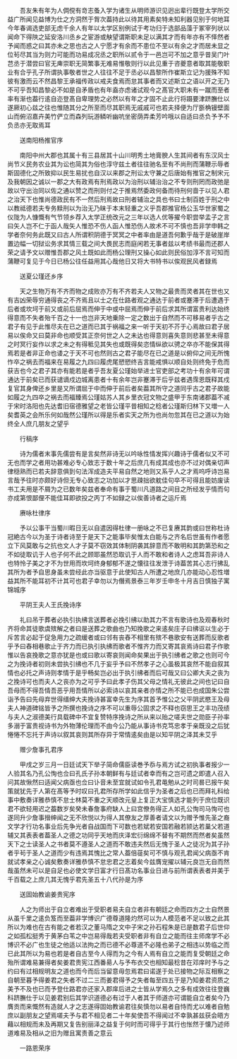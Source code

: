 <!-- { "loadSidebar": true } -->
　　吾友朱有年为人倜傥有竒志蚤入学为诸生从明师游识见迥出辈行既登太学所交益广所闻见益博为仕之方洞然于胷次葢持此以待其用素矣特未知利器见别于何地耳今年春谒选吏部无虑千余人有年以太学区别例试于考功归于选部品藻于冢宰列状以闻命下得陜之延安洛川丞乡之宦游或觖望谓斯职未足以满其才而有年亦有不怿然者予闻而惑之曰其亦未之思也古之人宁愿才有余而不患位不至以有余之才而居未显之位茍尽其当为则力可能而功易成况丞之职所以贰令于一邑岂可不加之意乎昔吴门叶芑丞于潜尝曰官无庳崇职无简繁事无难易惟敬则行以此见重于咨夔意者取其能敬职业有合乎孔子所谓执事敬者世之人往往不足于丞必以昌黎所作崔斯立记为援殊不知彼有激而云不然昌黎王承福传政以戒夫食焉而怠其事者而又述斯立之语以开之无乃不可乎吾知昌黎必不如是自矛盾也有年盍亦虑诸试观今之髙官大职未有一蹴而至者率有渐也葢行逺自迩登髙自卑理势之必然以有年之才固不止此行将蹑要津跻膴仕以遂厥初心兹之往也惟随其分之所至而尽其职焉无戚戚可也若夫择便为厅斵桷镘壁面山而俯沼嘉卉美竹俨立而森列玩游鳞听幽吭坐密荫弄柔芳吟哦以自适曰丞负予予不负丞亦无取焉耳

　　送南阳杨推官序

　　南阳中州大郡也其属十有三县居其十山川明秀土地膏腴人生其间者有东汉风士尚节义民务农业其为讼也简其为俗也淳守兹土者往往驰名至有不尚刑而蒲鞭示辱者斯固德化之所致抑以民生易扰也自汉以来郡之刑讼太守兼之后唐始有推官之制宋元及我朝因之诚以一郡之大有政焉有刑焉政以为治刑以辅治治之不专则刑罔而政弛是故以守出治同以佐之通以赞之而刑则付之于推焉然委政何备而待刑何啬于以见人君之治天下也惟尚德政民有不一然后刑焉故曰刑者辅治之具也书曰士制百姓于刑之中以教祗德若夫专务黩刑以为治无乃昧于本末轻重之义乎吾郡推官杨公玉华世家蜀之仪陇为人慷慨有气节领乡荐入太学正统改元之三年以选人优等擢今职尝举孟子之言曰矢人岂不仁于函人哉矢人惟恐不伤人函人惟恐伤人故术不可不慎也吾非学申韩之学者奈何务此既又曰古人所谓积阴德于冥冥之中者率由是道吾何歉乎哉于是破崖岸置边幅一切狱讼务求其情三载之间大畏民志而庭闲若无事者兹以考绩书最而还郡人荣之请予文以赠惟吾郡之风土既如此而杨公理刑又操心如此则民俗加淳不言可知而蒲鞭可复见于今日已杨公往任益用其心哉他日又将大书特书以俟观民风者録焉

　　送夏公瑾还乡序

　　天之生物万有不齐而物之成败亦万有不齐若夫人又物之最贵而灵者其在世也又有吉凶荣辱穷通得丧之不齐焉且以士之在仕路者观之通达于前者或蹇滞于后遭遇于后者或坎坷于前又或前后屈焉而伸于中或中屈焉而伸于前后求其所谓富贵利达始终得意而不失者殆千百之十一也岂非天地乗除一定之数出于自然而不可移易者乎古之君子有见于此惟尽夫在已之道而已其于祸福之来一听于天初不芥于心焉故曰君子居易以俟命又曰莫非命也顺受其正奈何世之人之未达也得意则喜失意则悲甚至未得意之时冥行妄作以求之未之有得秪见其失也或既得矣恣情纵欲以骋之卒亦不能保其得焉若是者非正命也诿之于天不可也然则古之君子能尽在已之道是以俯仰之间无所愧怍卒之祸去而福来在易履之九四曰履虎尾愬愬终吉言能戒惧以顺自处则终免于危而获吉也今之君子其亦有能若是者乎吾友夏公瑾始举进士官吏部之考功十有余年可谓通达于前矣已而获谴谪戍边城离患者十有余年岂非蹇滞于后乎兹者遇霈恩既释其戍复官其身俾还乡里是又所谓屈于中而伸于前后者矣葢其所守之道同乎古之君子故能如履之九四卒之祸去而福臻焉公瑾姑苏人其乡里衣冠文物之盛甲于东南诸郡葢不减于宋时洛阳也先达耆旧宿德雅望之老皆公瑾平昔相知之稔者公瑾斯归林下又増一人矣耆英之会所乐何如哉然公瑾所以得是乐者实天之所为也尚勿忽其在已之道以为始终全人庶几朋友之望乎

　　行稿序

　　诗为儒者末事先儒尝有是言矣然非诗无以吟咏性情发挥兴趣诗于儒者似又不可无也而学之者用功甚难必专心致志于数十年之后庶几有成其成也亦不过对偶亲切声律穏熟而已若夫辞意俱到句法浑成造夫平易自然之地则又系乎人之才焉呜呼诗岂易言哉予往时亦颇好诗但无专心致志之功加以才思疎拙欲躭佳句卒不可得且能妨废读书工夫用是不屑为之已数年矣兹者奉命有事于蜀川凡道路之间目之所经发乎情而句亦成第恨鄙俚不能佳耳即欲投之丙丁不如録之以俟善诗者之运斤焉

　　赓咏杜律序

　　予以公事干当蜀川暇日无以自遣因得杜律一册咏之不已复赓其韵或曰世称杜诗冠絶古今以为圣于诗者诗至于是天下之能事毕矣惟太白能与之齐名后世虽有作者愿立下风莫敢与之抗也文人才子莫不窃效其体制阴袭其辞意而不敢明和其韵第恐和之不如徒取讥于人也子何不此之顾耶虽然恐取讥于人而不敢和者诗人之虑耳吾非诗人也特怜子美之才不为世用而坎坷终身郁郁不遂之懐往往发泄于诗葢苦其心志行拂乱其所为者予自思身虽未尝经此亦当驱意于此使知古人所遭之地庶几亦能动心忍性増益其所不能耳初不计其可也君子幸勿以为僭焉景泰三年岁壬申冬十月吉日慎独子寓锦城序 

　　平阴王夫人王氏挽诗序

　　礼曰吊于葬者必执引执绋言送葬者必挽引绋以助其力不言有歌诗也及观春秋时齐将命其徒歌虞殡解之者曰是送葬之歌曲也乃知挽歌之来逺矣庄子曰绋讴以生必于斥苦言必起于促急用力之疏缓者或曰邻有丧舂不相里有殡不巷歌安有送葬而反歌者乎予曰舂相巷歌止于齐力而已执引执绋而歌者不惟齐力而又寄其哀焉诗曰君子作歌惟以告哀挽歌之意亦犹是也或曰歌以寄哀则闻命矣果出于执引绋者之歌之也则可今之为挽诗者初则未尝执引绋也不几于妄乎予曰不然孝子之心虽极其哀然不能自叙其情也必托之声诗则孝情于是乎畅矣岂必出于执引绋者而后可哉又曰公卿大夫之丧为之挽诗可也而夫人之丧亦为之可乎予曰此孝子伤其父母之情礼无彼此之间也记曰自吾母而不得吾情吾恶乎用吾情所以必索诗以哀其亲者亦情之所不能已也成国朱公尝诣予告曰先母弃世得缙绅大夫挽诗甚富幸先生为序其首予惟公之父平阴武愍王及母夫人神道碑铭皆予之所撰也挽诗之序不可以重辱公固求之不释也窃思王之丰功茂绩与夫人之淑德美行具载碑中不宜复赞特序挽诗之所从来以贻之嗟夫世之勋臣子孙率多溺于富贵视诗书为外物薄伦理而不由今公乃能从事诗书克笃忠孝于亲既没之后犹惓惓不忘托于声诗以叙其哀则其所存异于常情逺矣由是以知平阴之泽其未艾乎

　　赠少詹事孔君序

　　甲戌之岁三月一日廷试天下举子简命儒臣读巻予忝与焉方试之初执事者报少一人验其名乃孔公恂也佥曰孔氏子孙本朝鲜有与廷试者幸而有之岂可遗之即遣人召入问其故愀然曰适闻父病亟也佥曰讣音未至宜就试如令孔君黾勉从之时司晷已报午矣策就犹先于人第在髙等予时叹曰孔君所存所学如此信乎为圣者之后也已而拜礼科给事中敷奏详雅恭慎不怠士林莫不重之天顺改元皇上复正大宝慎选才能列于庶位既识君不欲轻用迟之葢数岁矣癸未春詹事府缺人上曰宫僚务得正人如孔公恂司马恂可也遂同升少詹事搢绅闻之无不欣悦以为得人其僚友之厚善者请文以为赠予惟先圣之裔文学才行功名事业后先争光者自战国而下可数也若斌若安国若融若颕达若巢父若道辅又其表表者葢圣人之德之功同乎天地而庆泽宏衍绵绵不替有不期然而然者矣虽然天下之士读圣人之书者莫不遵圣人之道而不敢违夫然后无愧于圣人之徒况为其子孙者乎茍于圣人之道而少有违焉其愧比之常人葢倍蓰矣可不慎与观孔君闻父病亟不肯就试孝亲之心诚矣敷奏详雅恭慎不怠忠君之志着矣今兹膺宠擢以辅元良岂无自而然哉虽然未可以是自足也必使文学日富才行日髙功名事业日进与前所谓表表者并美于千百载之上庶几其无愧乎君先圣五十八代孙是为序

　　送固始教谕姜贵宪序

　　人之为师出于自立者难出于受职者易夫自立者非有朝廷之命而四方之士自然景从虽千里之逺负笈而至葢非学博识广德尊道隆灼然可以为人模范者不足以致之此其所以为难也在古有能之者若汉之董马隋之文中子宋之孙石程朱是已是数君子后世仰之如孤松挺秀于黄茅白苇之中岂易得哉若夫受职者非有自立之能而往主师席学不必博识不必广也生徒之他适以法拘之而已德不必尊道不必隆也弟子之相违以势临之而已此其所以为易也若是者自古至今人得而为之今有人焉有自立之能而复受朝廷之命殆所谓难易兼得者矣姜君贵宪江西番昜人与予布衣交也相知最稔昔在邓庠时予与之约曰有过相规明友之道也而今而后当留意毋忽焉君曰诺遂于处已接物之际互相察之自朝至暮予得姜君之失者不过二三而姜君得予之失者每至四五于是乃知姜君资质之美予不及也已而予登仕路君亦还家入郡庠后进之士皆从学焉久之多有成效往往登巍科跻膴仕于以见姜君别后其学识道德必有过于人者其于师道亦可谓能自立者矣今乃膺贡而来慨然有造就人才之志遂得固始教谕君往矣慎勿以易者自恃而尤以难者自勉庶以副朋友之望焉嗟夫予与君不相见者二十年矣使吾不得闻过不幸孰甚兹获会晤方藉以相规而未及再期又复告别丽泽之益复于何时而可得乎于其行也怅然于懐乃述师道难易及相从之旧为赠且寓责善之意云

　　一路恩荣序

